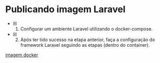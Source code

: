 # Publicando imagem Laravel

- [x] 1) Configurar um ambiente Laravel utilizando o docker-compose.

- [x] 2) Após ter tido sucesso na etapa anterior, faça a configuração do framework Laravel seguindo as etapas (dentro do container).

[imagem docker](https://hub.docker.com/r/roberto0arruda/code-edu-ms-laravel-docker_app)
